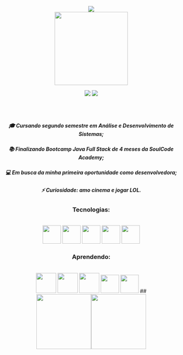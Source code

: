  <div align="center">    
   <img src="https://user-images.githubusercontent.com/99519903/205164652-c0225145-d5f0-4baa-be45-9b5d6a7d6e5d.png">
 </div>
 <div align="center">
 <div>
 <img src="https://user-images.githubusercontent.com/99519903/205170727-d7021968-249a-41ec-95bd-3d1920df5e0f.png" width="200" height="200">
 </div>
             
  <a href = "mailto:danyelly_mell@hotmail.com"><img src="https://img.shields.io/badge/-Gmail-%23333?style=for-the-badge&logo=gmail&logoColor=white" target="_blank"></a>
  <a href="https://www.linkedin.com/in/daniele-flaviane-santos-almeida/" target="_blank"><img src="https://img.shields.io/badge/-LinkedIn-%230077B5?style=for-the-badge&logo=linkedin&logoColor=white" target="_blank"></a> 
 <br/>
 <br/>
 
 <br/>
 </div>

<div align="center">
 
##### 🎓 Cursando segundo semestre em Análise e Desenvolvimento de Sistemas; 
##### 📚 Finalizando Bootcamp Java Full Stack de 4 meses da SoulCode Academy;
##### 💻 Em busca da minha primeira oportunidade como desenvolvedora; 
##### ⚡ Curiosidade: amo cinema e jogar LOL.
 
 ##
</div>

<div align="center">
     
### Tecnologias:
<br/>      
</div>


<div align="center"> 
     <img src="https://cdn.jsdelivr.net/gh/devicons/devicon/icons/html5/html5-plain-wordmark.svg" width="50" height="50"/>  <img src="https://cdn.jsdelivr.net/gh/devicons/devicon/icons/css3/css3-plain-wordmark.svg" width="50" height="50" />  <img src="https://cdn.jsdelivr.net/gh/devicons/devicon/icons/javascript/javascript-original.svg" width="50" height="50"/>  <img src="https://cdn.jsdelivr.net/gh/devicons/devicon/icons/wordpress/wordpress-plain-wordmark.svg" width="50" height="50"/> 
            <img src="https://cdn.jsdelivr.net/gh/devicons/devicon/icons/bootstrap/bootstrap-plain-wordmark.svg" width="50" height="50" />
                  
</div>    
<div align="center">  
 
### Aprendendo: 
 <br/> 
</div>

<div align="center">
     <img src="https://cdn.jsdelivr.net/gh/devicons/devicon/icons/java/java-original-wordmark.svg" width="55" height="55"/> <img src="https://cdn.jsdelivr.net/gh/devicons/devicon/icons/spring/spring-original-wordmark.svg" width="55" height="55" /> 
  <img src="https://cdn.jsdelivr.net/gh/devicons/devicon/icons/typescript/typescript-plain.svg" width="55" height="55" />
 <img src="https://cdn.jsdelivr.net/gh/devicons/devicon/icons/angularjs/angularjs-plain.svg" width="50" height="50" />
<img src="https://cdn.jsdelivr.net/gh/devicons/devicon/icons/mysql/mysql-plain-wordmark.svg" width="50" height="50" />
 ##

                   
</div>
     
</div>


<div align="center">
        <img height="150em" src="https://github-readme-stats.vercel.app/api?username=daniflav94&show_icons=true&theme=dracula&include_all_commits=true&count_private=true"/><img height="150em" src="https://github-readme-stats.vercel.app/api/top-langs/?username=daniflav94&layout=compact&langs_count=7&theme=dracula"/>
     
   
</div>
       
